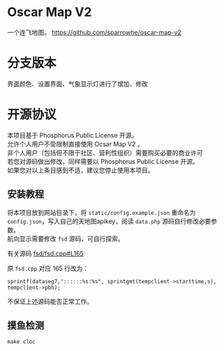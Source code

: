 # Oscar Map V2

一个连飞地图。
https://github.com/sparrowhe/oscar-map-v2

# 分支版本
界面颜色、设置界面、气象显示灯进行了增加、修改

# 开源协议
本项目基于 Phosphorus Public License 开源。  
允许个人用户不受限制直接使用 Ocsar Map V2 。  
非个人用户（包括但不限于社区、营利性组织）需要购买必要的商业许可  
若您对源码做出修改，同样需要以 Phosphorus Public License 开源。  
如果您对以上条目感到不适，建议您停止使用本项目。  

## 安装教程
将本项目放到网站目录下，将 `static/config.example.json` 重命名为 `config.json`，写入自己的天地图apikey，阅读 `data.php` 源码自行修改必要参数。  
航向显示需要修改 `fsd` 源码，可自行探索。

有关源码 [fsd/fsd.cpp#L165](https://github.com/kuroneko/fsd/blob/master/fsd/fsd.cpp#L165)

原 `fsd.cpp` 对应 165 行改为：

```
sprintf(dataseg7,"::::::%s:%s", sprintgmt(tempclient->starttime,s), tempclient->pbh);
```

不保证上述源码能否正常工作。

## 摸鱼检测

`make cloc`
